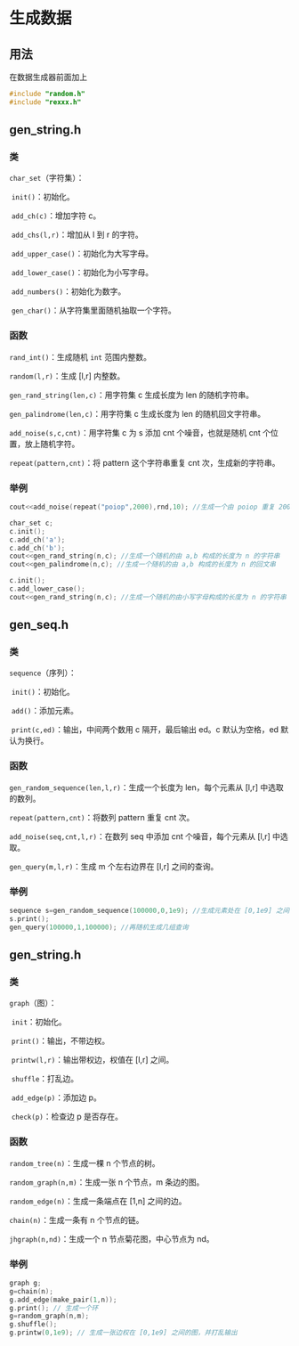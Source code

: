 # 生成数据
## 用法

在数据生成器前面加上

```cpp
#include "random.h"
#include "rexxx.h"
```

## gen_string.h

### 类

`char_set`（字符集）：

​	`init()`：初始化。

​	`add_ch(c)`：增加字符 c。

​	`add_chs(l,r)`：增加从 l 到 r 的字符。

​	`add_upper_case()`：初始化为大写字母。

​	`add_lower_case()`：初始化为小写字母。

​	`add_numbers()`：初始化为数字。

​	`gen_char()`：从字符集里面随机抽取一个字符。

### 函数

`rand_int()`：生成随机 `int` 范围内整数。

`random(l,r)`：生成 [l,r]​ 内整数。

`gen_rand_string(len,c)`：用字符集 c 生成长度为 len 的随机字符串。

`gen_palindrome(len,c)`：用字符集 c 生成长度为 len 的随机回文字符串。

`add_noise(s,c,cnt)`：用字符集 c 为 s 添加 cnt 个噪音，也就是随机 cnt 个位置，放上随机字符。

`repeat(pattern,cnt)`：将 pattern 这个字符串重复 cnt 次，生成新的字符串。

### 举例

```cpp
cout<<add_noise(repeat("poiop",2000),rnd,10); //生成一个由 poiop 重复 2000 次形成的字符串，添加 10 点噪音

char_set c;
c.init();
c.add_ch('a');
c.add_ch('b');
cout<<gen_rand_string(n,c); //生成一个随机的由 a,b 构成的长度为 n 的字符串
cout<<gen_palindrome(n,c); //生成一个随机的由 a,b 构成的长度为 n 的回文串

c.init();
c.add_lower_case();
cout<<gen_rand_string(n,c); //生成一个随机的由小写字母构成的长度为 n 的字符串
```

## gen_seq.h

### 类

`sequence`（序列）：

​	`init()`：初始化。

​	`add()`：添加元素。

​	`print(c,ed)`：输出，中间两个数用 c 隔开，最后输出 ed。c 默认为空格，ed 默认为换行。

### 函数

`gen_random_sequence(len,l,r)`：生成一个长度为 len，每个元素从 [l,r] 中选取的数列。

`repeat(pattern,cnt)`：将数列 pattern 重复 cnt 次。

`add_noise(seq,cnt,l,r)`：在数列 seq 中添加 cnt 个噪音，每个元素从 [l,r] 中选取。

`gen_query(m,l,r)`：生成 m 个左右边界在 [l,r] 之间的查询。

### 举例

```cpp
sequence s=gen_random_sequence(100000,0,1e9); //生成元素处在 [0,1e9] 之间的随机数列
s.print();
gen_query(100000,1,100000); //再随机生成几组查询
```

## gen_string.h

### 类

`graph`（图）：

​	`init`：初始化。

​	`print()`：输出，不带边权。

​	`printw(l,r)`：输出带权边，权值在 [l,r] 之间。

​	`shuffle`：打乱边。

​	`add_edge(p)`：添加边 p。

​	`check(p)`：检查边 p 是否存在。

### 函数

`random_tree(n)`：生成一棵 n 个节点的树。

`random_graph(n,m)`：生成一张 n 个节点，m 条边的图。

`random_edge(n)`：生成一条端点在 [1,n] 之间的边。

`chain(n)`：生成一条有 n 个节点的链。

`jhgraph(n,nd)`：生成一个 n 节点菊花图，中心节点为 nd。

### 举例

```cpp
graph g;
g=chain(n);
g.add_edge(make_pair(1,n));
g.print(); // 生成一个环
g=random_graph(n,m);
g.shuffle();
g.printw(0,1e9); // 生成一张边权在 [0,1e9] 之间的图，并打乱输出
```

